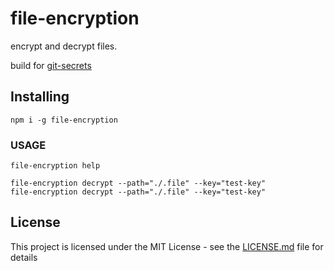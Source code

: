 # file-encryption

encrypt and decrypt files.

build for [git-secrets](https://github.com/niradler/git-secrets)

## Installing

```
npm i -g file-encryption
```

### USAGE

```
file-encryption help
```

```
file-encryption decrypt --path="./.file" --key="test-key"
file-encryption decrypt --path="./.file" --key="test-key"
```

## License

This project is licensed under the MIT License - see the [LICENSE.md](LICENSE.md) file for details
